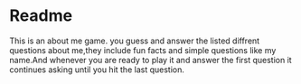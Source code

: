 # Readme
This is an about me game. you guess and answer the listed diffrent questions about me,they include fun facts and simple questions like my name.And whenever you are ready to play it and answer the first question it continues asking until you hit the last question.